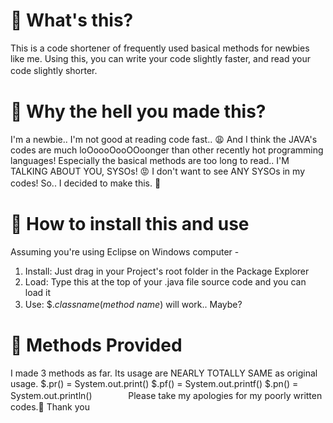 # 📌 What's this?
This is a code shortener of frequently used basical methods for newbies like me.
Using this, you can write your code slightly faster, and read your code slightly shorter.
　
　
　
# 📌 Why the hell you made this?
I'm a newbie.. I'm not good at reading code fast.. 😩
And I think the JAVA's codes are much loOoooOooOOoonger than other recently hot programming languages!
Especially the basical methods are too long to read.. I'M TALKING ABOUT YOU, SYSOs! 😡
I don't want to see ANY SYSOs in my codes!
So.. I decided to make this. 🔧
　
　
　
# 📌 How to install this and use
Assuming you're using Eclipse on Windows computer -
1. Install: Just drag in your Project's root folder in the Package Explorer
2. Load: Type this at the top of your .java file source code and you can load it
3. Use: $.*classname*(*method name*) will work.. Maybe?
　
　
　
# 📌 Methods Provided
I made 3 methods as far.
Its usage are NEARLY TOTALLY SAME as original usage.
$.pr() = System.out.print()
$.pf() = System.out.printf()
$.pn() = System.out.println()
　
　
　
Please take my apologies for my poorly written codes.🥺
Thank you
